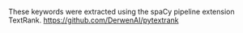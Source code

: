 These keywords were extracted using the spaCy pipeline extension TextRank.
https://github.com/DerwenAI/pytextrank
